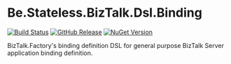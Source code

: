 ﻿# Be.Stateless.BizTalk.Dsl.Binding

[![Build Status](https://dev.azure.com/icraftsoftware/be.stateless/_apis/build/status/Be.Stateless.BizTalk.Dsl.Binding%20Manual%20Release?branchName=master)](https://dev.azure.com/icraftsoftware/be.stateless/_build/latest?definitionId=62&branchName=master)
[![GitHub Release](https://img.shields.io/github/v/release/icraftsoftware/Be.Stateless.BizTalk.Dsl.Binding)](https://github.com/icraftsoftware/Be.Stateless.BizTalk.Dsl.Binding/releases/latest)
[![NuGet Version](https://img.shields.io/nuget/v/Be.Stateless.BizTalk.Dsl.Binding.svg?style=flat)](https://www.nuget.org/packages/Be.Stateless.BizTalk.Dsl.Binding/)

BizTalk.Factory's binding definition DSL for general purpose BizTalk Server application binding definition.
